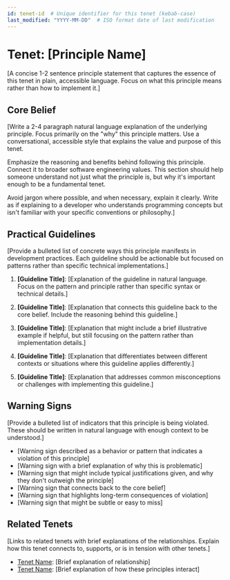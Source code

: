 ```yaml
---
id: tenet-id  # Unique identifier for this tenet (kebab-case)
last_modified: "YYYY-MM-DD"  # ISO format date of last modification
---
```


# Tenet: [Principle Name]

[A concise 1-2 sentence principle statement that captures the essence of this tenet in plain, accessible language. Focus on what this principle means rather than how to implement it.]

## Core Belief

[Write a 2-4 paragraph natural language explanation of the underlying principle. Focus primarily on the "why" this principle matters. Use a conversational, accessible style that explains the value and purpose of this tenet.

Emphasize the reasoning and benefits behind following this principle. Connect it to broader software engineering values. This section should help someone understand not just what the principle is, but why it's important enough to be a fundamental tenet.

Avoid jargon where possible, and when necessary, explain it clearly. Write as if explaining to a developer who understands programming concepts but isn't familiar with your specific conventions or philosophy.]

## Practical Guidelines

[Provide a bulleted list of concrete ways this principle manifests in development practices. Each guideline should be actionable but focused on patterns rather than specific technical implementations.]

1. **[Guideline Title]**: [Explanation of the guideline in natural language. Focus on the pattern and principle rather than specific syntax or technical details.]

2. **[Guideline Title]**: [Explanation that connects this guideline back to the core belief. Include the reasoning behind this guideline.]

3. **[Guideline Title]**: [Explanation that might include a brief illustrative example if helpful, but still focusing on the pattern rather than implementation details.]

4. **[Guideline Title]**: [Explanation that differentiates between different contexts or situations where this guideline applies differently.]

5. **[Guideline Title]**: [Explanation that addresses common misconceptions or challenges with implementing this guideline.]

## Warning Signs

[Provide a bulleted list of indicators that this principle is being violated. These should be written in natural language with enough context to be understood.]

- [Warning sign described as a behavior or pattern that indicates a violation of this principle]
- [Warning sign with a brief explanation of why this is problematic]
- [Warning sign that might include typical justifications given, and why they don't outweigh the principle]
- [Warning sign that connects back to the core belief]
- [Warning sign that highlights long-term consequences of violation]
- [Warning sign that might be subtle or easy to miss]

## Related Tenets

[Links to related tenets with brief explanations of the relationships. Explain how this tenet connects to, supports, or is in tension with other tenets.]

- [Tenet Name](/tenets/tenet-filename.md): [Brief explanation of relationship]
- [Tenet Name](/tenets/tenet-filename.md): [Brief explanation of how these principles interact]